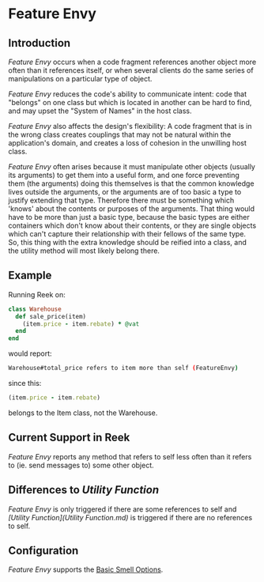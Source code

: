 # Feature Envy

## Introduction

_Feature Envy_ occurs when a code fragment references another object more often than it references itself, or when several clients do the same series of manipulations on a particular type of object.

_Feature Envy_ reduces the code's ability to communicate intent: code that "belongs" on one class but which is located in another can be hard to find, and may upset the "System of Names" in the host class.

_Feature Envy_ also affects the design's flexibility: A code fragment that is in the wrong class creates couplings that may not be natural within the application's domain, and creates a loss of cohesion in the unwilling host class.

_Feature Envy_ often arises because it must manipulate other objects (usually its arguments) to get them into a useful form, and one force preventing them (the arguments) doing this themselves is that the common knowledge lives outside the arguments, or the arguments are of too basic a type to justify extending that type. Therefore there must be something which 'knows' about the contents or purposes of the arguments.  That thing would have to be more than just a basic type, because the basic types are either containers which don't know about their contents, or they are single objects which can't capture their relationship with their fellows of the same type. So, this thing with the extra knowledge should be reified into a class, and the utility method will most likely belong there.

## Example

Running Reek on:

```Ruby
class Warehouse
  def sale_price(item)
    (item.price - item.rebate) * @vat
  end
end
```

would report:

```Bash
Warehouse#total_price refers to item more than self (FeatureEnvy)
```

since this:

```Ruby
(item.price - item.rebate)
```

belongs to the Item class, not the Warehouse.

## Current Support in Reek

_Feature Envy_ reports any method that refers to self less often than it refers to (ie. send messages to) some other object.

## Differences to _Utility Function_

_Feature Envy_ is only triggered if there are some references to self and _[Utility Function](Utility Function.md)_ is triggered if there are no references to self.

## Configuration

_Feature Envy_ supports the [Basic Smell Options](Basic-Smell-Options.md).
